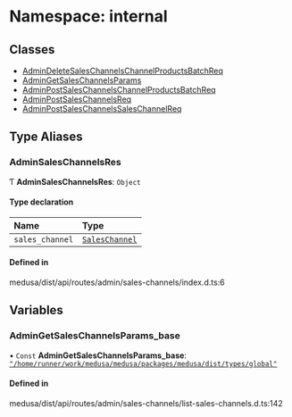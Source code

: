 # Namespace: internal

## Classes

- [AdminDeleteSalesChannelsChannelProductsBatchReq](../classes/internal-25.AdminDeleteSalesChannelsChannelProductsBatchReq.md)
- [AdminGetSalesChannelsParams](../classes/internal-25.AdminGetSalesChannelsParams.md)
- [AdminPostSalesChannelsChannelProductsBatchReq](../classes/internal-25.AdminPostSalesChannelsChannelProductsBatchReq.md)
- [AdminPostSalesChannelsReq](../classes/internal-25.AdminPostSalesChannelsReq.md)
- [AdminPostSalesChannelsSalesChannelReq](../classes/internal-25.AdminPostSalesChannelsSalesChannelReq.md)

## Type Aliases

### AdminSalesChannelsRes

Ƭ **AdminSalesChannelsRes**: `Object`

#### Type declaration

| Name | Type |
| :------ | :------ |
| `sales_channel` | [`SalesChannel`](../classes/internal.SalesChannel.md) |

#### Defined in

medusa/dist/api/routes/admin/sales-channels/index.d.ts:6

## Variables

### AdminGetSalesChannelsParams\_base

• `Const` **AdminGetSalesChannelsParams\_base**: [`"/home/runner/work/medusa/medusa/packages/medusa/dist/types/global"`](internal-7.__home_runner_work_medusa_medusa_packages_medusa_dist_types_global_.md)

#### Defined in

medusa/dist/api/routes/admin/sales-channels/list-sales-channels.d.ts:142

